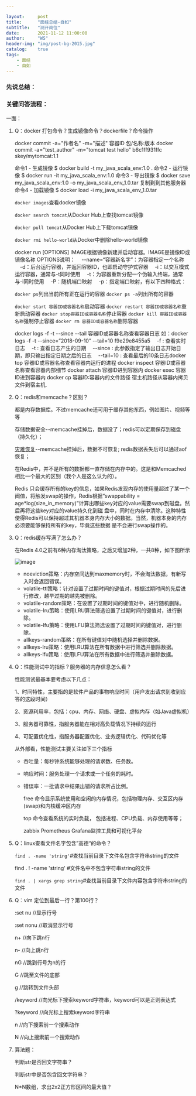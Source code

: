 ```yaml
---

layout:     post
title:      "面经总结-自如"
subtitle:   "测开岗位"
date:       2021-11-12 11:00:00
author:     "WS"
header-img: "img/post-bg-2015.jpg"
catalog:    true
tags:
    - 面经
    - 自如
---
```


###  先说总结：

  

### 关键问答流程：

一面：

1. Q：docker 打包命令？生成镜像命令？dockerfile？命令操作

   docker commit -a="作者名" -m="描述" 容器ID 包/名称:版本
   docker commit -a="test_author" -m="tomcat test hello" b6c1ff931ffc skey/mytomcat:1.1

   命令1 - 生成镜像 $ docker build -t my_java_scala_env:1.0 .
   命令2 - 运行镜像 $ docker run -it my_java_scala_env:1.0
   命令3 - 导出镜像 $ docker save my_java_scala_env:1.0 -o my_java_scala_env_1.0.tar
   复制到到其他服务器
   命令4 - 加载镜像 $ docker load -i my_java_scala_env_1.0.tar

   

   `docker images`查看docker镜像

   `docker search tomcat`从Docker Hub上查找tomcat镜像

   `docker pull tomcat`从Docker Hub上下载tomcat镜像

   `docker rmi hello-world`从Docker中删除hello-world镜像

   docker run [OPTIONS] IMAGE根据镜像新建并启动容器。IMAGE是镜像ID或镜像名称
   OPTIONS说明：
    --name=“容器新名字”：为容器指定一个名称
    -d：后台运行容器，并返回容器ID，也即启动守护式容器
    -i：以交互模式运行容器，通常与-t同时使用
    -t：为容器重新分配一个伪输入终端，通常与-i同时使用
    -P：随机端口映射
    -p：指定端口映射，有以下四种格式：

   `docker ps`列出当前所有正在运行的容器
   `docker ps -a`列出所有的容器

   `docker start 容器ID或容器名称`启动容器
   `docker restart 容器ID或容器名称`重新启动容器
   `docker stop容器ID或容器名称`停止容器
   `docker kill 容器ID或容器名称`强制停止容器
   `docker rm 容器ID或容器名称`删除容器

   docker logs -f -t --since --tail 容器ID或容器名称查看容器日志
   如：docker logs -f -t --since=”2018-09-10” --tail=10 f9e29e8455a5
    -f : 查看实时日志
    -t : 查看日志产生的日期
    --since : 此参数指定了输出日志开始日期，即只输出指定日期之后的日志
    --tail=10 : 查看最后的10条日志docker top 容器ID或容器名称查看容器内运行的进程
   docker inspect 容器ID或容器名称查看容器内部细节
   docker attach 容器ID进到容器内
   docker exec 容器ID进到容器内
   docker cp 容器ID:容器内的文件路径 宿主机路径从容器内拷贝文件到宿主机.

2. Q：redis和memcache？区别？

   都是内存数据库。不过memcache还可用于缓存其他东西，例如图片、视频等等

   存储数据安全--memcache挂掉后，数据没了；redis可以定期保存到磁盘（持久化）；

   [灾难恢复](https://www.baidu.com/s?wd=灾难恢复&tn=44039180_cpr&fenlei=mv6quAkxTZn0IZRqIHcvrjTdrH00T1Y4rjDYnju-njb1nycLmW-b0ZwV5Hcvrjm3rH6sPfKWUMw85HfYnjn4nH6sgvPsT6KdThsqpZwYTjCEQLGCpyw9Uz4Bmy-bIi4WUvYETgN-TLwGUv3EnHbzPHfYP10LPjDznWnkn1T3Ps)--memcache挂掉后，数据不可恢复; redis数据丢失后可以通过aof恢复；

   在Redis中，并不是所有的数据都一直存储在内存中的。这是和Memcached相比一个最大的区别（我个人是这么认为的）。

   Redis 只会缓存所有的key的信息，如果Redis发现内存的使用量超过了某一个阀值，将触发swap的操作，Redis根据“swappability = age*log(size_in_memory)”计算出哪些key对应的value需要swap到磁盘。然后再将这些key对应的value持久化到磁 盘中，同时在内存中清除。这种特性使得Redis可以保持超过其机器本身内存大小的数据。当然，机器本身的内存必须要能够保持所有的key，毕竟这些数据 是不会进行swap操作的。

3. Q：redis缓存写满了怎么办？

   在Redis 4.0之前有6种内存淘汰策略，之后又增加2种，一共8种，如下图所示

   ![image](https://static001.geekbang.org/resource/image/04/f6/04bdd13b760016ec3b30f4b02e133df6.jpg)

   - noeviction策略：内存空间达到maxmemory时，不会淘汰数据，有新写入时会返回错误。
   - volatile-ttl策略：针对设置了过期时间的键值对，根据过期时间的先后进行修改，越早过期的越先被删除。
   - volatile-random策略：在设置了过期时间的键值对中，进行随机删除。
   - volatile-lru策略：使用LRU算法筛选设置了过期时间的键值对，进行删除。
   - volatile-lfu策略：使用LFU算法筛选设置了过期时间的键值对，进行删除。
   - allkeys-random策略：在所有键值对中随机选择并删除数据。
   - allkeys-lru策略：使用LRU算法在所有数据中进行筛选并删除数据。
   - allkeys-lfu策略：使用LFU算法在所有数据中进行筛选并删除数据。

4. Q：性能测试中的指标？服务器的内存信息怎么看？

   性能测试最基本要考虑以下几点：

   1、时间特性，主要指的是软件产品的事物响应时间（用户发出请求到收到应答的这段时间）

   2、资源利用率，包括：cpu、内存、网络、硬盘、虚拟内存（如Java虚拟机）

   3、服务器可靠性，指服务器能在相对高负载情况下持续的运行

   4、可配置优化性，指服务器配置优化、业务逻辑优化、代码优化等

   从外部看，性能测试主要关注如下三个指标

   - 吞吐量：每秒钟系统能够处理的请求数、任务数。

   - 响应时间：服务处理一个请求或一个任务的耗时。

   - 错误率：一批请求中结果出错的请求所占比例。

     free 命令显示系统使用和空闲的内存情况，包括物理内存、交互区内存(swap)和内核缓冲区内存

     top 命令查看系统的实时负载， 包括进程、CPU负载、内存使用等等；

     zabbix Prometheus Grafana监控工具和可视化平台

5. Q：linux查看文件名字包含”高德“的命令？

   `find . -name 'string'`#查找当前目录下文件名包含字符串string的文件

    find . ! -name 'string' #文件名中不包含字符串string的文件

   `find . | xargs grep string`#查找当前目录下文件内容包含字符串string的文件

6. Q：vim 定位到最后一行？第100行？

   :set  nu     //显示行号 

   :set nonu    //取消显示行号 

   n+        //向下跳n行 

   n-         //向上跳n行 

   nG        //跳到行号为n的行 

   G           //跳至文件的底部 

   g         //跳转到文件头部

   /keyword     //向光标下搜索keyword字符串，keyword可以是正则表达式 

   ?keyword     //向光标上搜索keyword字符串 

   n           //向下搜索前一个搜素动作 

   N         //向上搜索前一个搜索动作

7. 算法题：

   判断str是否回文字符串？

   判断str中是否包含回文字符串？

   N*N数组，求出2x2正方形区间的最大值？


